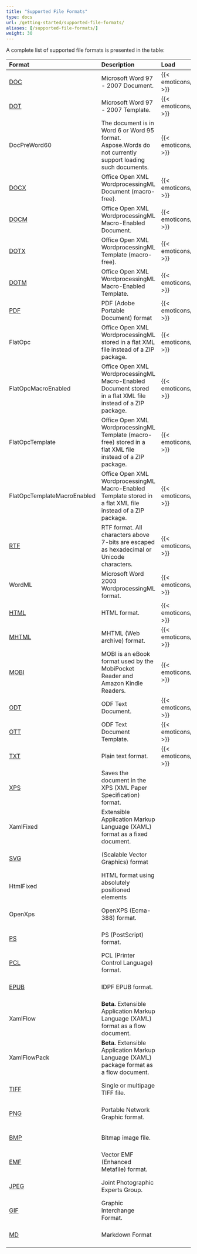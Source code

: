 ```yaml
---
title: "Supported File Formats"
type: docs
url: /getting-started/supported-file-formats/
aliases: [/supported-file-formats/]
weight: 30
---
```


A complete list of supported file formats is presented in the table:

|Format|Description|Load|Save|
| :- | :- | :- | :- |
|[DOC](https://docs.fileformat.com/word-processing/doc/)|Microsoft Word 97 - 2007 Document.|{{< emoticons/tick >}}|{{< emoticons/tick >}}|
|[DOT](https://docs.fileformat.com/word-processing/dot/)|Microsoft Word 97 - 2007 Template.|{{< emoticons/tick >}}|{{< emoticons/tick >}}|
|DocPreWord60|The document is in Word 6 or Word 95 format. Aspose.Words do not currently support loading such documents.|{{< emoticons/tick >}}| |
|[DOCX](https://docs.fileformat.com/word-processing/docx/)|Office Open XML WordprocessingML Document (macro-free).|{{< emoticons/tick >}}|{{< emoticons/tick >}}|
|[DOCM](https://docs.fileformat.com/word-processing/docm/)|Office Open XML WordprocessingML Macro-Enabled Document.|{{< emoticons/tick >}}|{{< emoticons/tick >}}|
|[DOTX](https://docs.fileformat.com/word-processing/dotx/)|Office Open XML WordprocessingML Template (macro-free).|{{< emoticons/tick >}}|{{< emoticons/tick >}}|
|[DOTM](https://docs.fileformat.com/word-processing/dotm/)|Office Open XML WordprocessingML Macro-Enabled Template.|{{< emoticons/tick >}}|{{< emoticons/tick >}}|
|[PDF](https://docs.fileformat.com/pdf/)|PDF (Adobe Portable Document) format|{{< emoticons/tick >}}|{{< emoticons/tick >}}|
|FlatOpc|Office Open XML WordprocessingML stored in a flat XML file instead of a ZIP package.|{{< emoticons/tick >}}|{{< emoticons/tick >}}|
|FlatOpcMacroEnabled|Office Open XML WordprocessingML Macro-Enabled Document stored in a flat XML file instead of a ZIP package.|{{< emoticons/tick >}}|{{< emoticons/tick >}}|
|FlatOpcTemplate|Office Open XML WordprocessingML Template (macro-free) stored in a flat XML file instead of a ZIP package.|{{< emoticons/tick >}}|{{< emoticons/tick >}}|
|FlatOpcTemplateMacroEnabled|Office Open XML WordprocessingML Macro-Enabled Template stored in a flat XML file instead of a ZIP package.|{{< emoticons/tick >}}|{{< emoticons/tick >}}|
|[RTF](https://docs.fileformat.com/word-processing/rtf/)|RTF format. All characters above 7-bits are escaped as hexadecimal or Unicode characters.|{{< emoticons/tick >}}|{{< emoticons/tick >}}|
|WordML|Microsoft Word 2003 WordprocessingML format.|{{< emoticons/tick >}}| |
|[HTML](https://docs.fileformat.com/web/html/)|HTML format.|{{< emoticons/tick >}}|{{< emoticons/tick >}}|
|[MHTML](https://docs.fileformat.com/web/mhtml/)|MHTML (Web archive) format.|{{< emoticons/tick >}}|{{< emoticons/tick >}}|
|[MOBI](https://docs.fileformat.com/ebook/mobi/)|MOBI is an eBook format used by the MobiPocket Reader and Amazon Kindle Readers.|{{< emoticons/tick >}}| |
|[ODT](https://docs.fileformat.com/word-processing/odt/)|ODF Text Document.|{{< emoticons/tick >}}|{{< emoticons/tick >}}|
|[OTT](https://docs.fileformat.com/word-processing/ott/)|ODF Text Document Template.|{{< emoticons/tick >}}|{{< emoticons/tick >}}|
|[TXT](https://docs.fileformat.com/word-processing/txt/)|Plain text format.|{{< emoticons/tick >}}|{{< emoticons/tick >}}|
|[XPS](https://docs.fileformat.com/page-description-language/xps/)|Saves the document in the XPS (XML Paper Specification) format.| |{{< emoticons/tick >}}|
|XamlFixed|Extensible Application Markup Language (XAML) format as a fixed document.| |{{< emoticons/tick >}}|
|[SVG](https://docs.fileformat.com/page-description-language/svg/)|(Scalable Vector Graphics) format| |{{< emoticons/tick >}}|
|HtmlFixed|HTML format using absolutely positioned elements| |{{< emoticons/tick >}}|
|OpenXps|OpenXPS (Ecma-388) format.| |{{< emoticons/tick >}}|
|[PS](https://docs.fileformat.com/page-description-language/ps/)|PS (PostScript) format.| |{{< emoticons/tick >}}|
|[PCL](https://docs.fileformat.com/page-description-language/pcl/)|PCL (Printer Control Language) format.| |{{< emoticons/tick >}}|
|[EPUB](https://docs.fileformat.com/ebook/epub/)|IDPF EPUB format.| |{{< emoticons/tick >}}|
|XamlFlow|**Beta.** Extensible Application Markup Language (XAML) format as a flow document.| |{{< emoticons/tick >}}|
|XamlFlowPack|**Beta.** Extensible Application Markup Language (XAML) package format as a flow document.| |{{< emoticons/tick >}}|
|[TIFF](https://docs.fileformat.com/image/tiff/)|Single or multipage TIFF file.| |{{< emoticons/tick >}}|
|[PNG](https://docs.fileformat.com/Image/png/)|Portable Network Graphic format.| |{{< emoticons/tick >}}|
|[BMP](https://docs.fileformat.com/image/bmp/)|Bitmap image file.| |{{< emoticons/tick >}}|
|[EMF](https://docs.fileformat.com/image/emf/)|Vector EMF (Enhanced Metafile) format.| |{{< emoticons/tick >}}|
|[JPEG](https://docs.fileformat.com/image/jpeg/)|Joint Photographic Experts Group.| |{{< emoticons/tick >}}|
|[GIF](https://docs.fileformat.com/image/gif/)|Graphic Interchange Format.| |{{< emoticons/tick >}}|
|[MD](https://docs.fileformat.com/word-processing/md/)|Markdown Format| |{{< emoticons/tick >}}|
